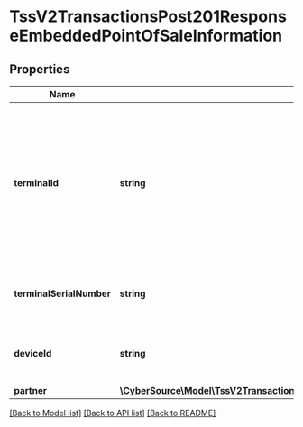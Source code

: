 # TssV2TransactionsPost201ResponseEmbeddedPointOfSaleInformation

## Properties
Name | Type | Description | Notes
------------ | ------------- | ------------- | -------------
**terminalId** | **string** | Identifier for the terminal at your retail location. You can define this value yourself, but consult the processor for requirements.  For Payouts: This field is applicable for CtV. | [optional] 
**terminalSerialNumber** | **string** | The description for this field is not available. | [optional] 
**deviceId** | **string** | The description for this field is not available. | [optional] 
**partner** | [**\CyberSource\Model\TssV2TransactionsPost201ResponseEmbeddedPointOfSaleInformationPartner**](TssV2TransactionsPost201ResponseEmbeddedPointOfSaleInformationPartner.md) |  | [optional] 

[[Back to Model list]](../README.md#documentation-for-models) [[Back to API list]](../README.md#documentation-for-api-endpoints) [[Back to README]](../README.md)


